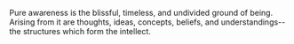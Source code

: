 Pure awareness is the blissful, timeless, and undivided ground of being. Arising from it are thoughts, ideas, concepts, beliefs, and understandings--the structures which form the intellect.

